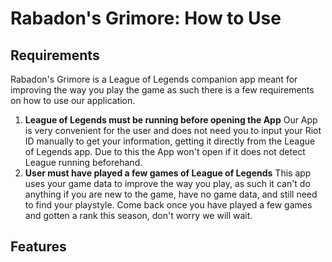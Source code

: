 # Rabadon's Grimore: How to Use
## Requirements 
Rabadon's Grimore is a League of Legends companion app meant for improving the way you play the game as such there is a few requirements on how to use our application.
1. **League of Legends must be running before opening the App**
Our App is very convenient for the user and does not need you to input your Riot ID manually to get your information, getting it directly from the League of Legends app. Due to this the App won't open if it does not detect League running beforehand.
2. **User must have played a few games of League of Legends** 
This app uses your game data to improve the way you play, as such it can't do anything if you are new to the game, have no game data, and still need to find your playstyle. Come back once you have played a few games and gotten a rank this season, don't worry we will wait.
## Features